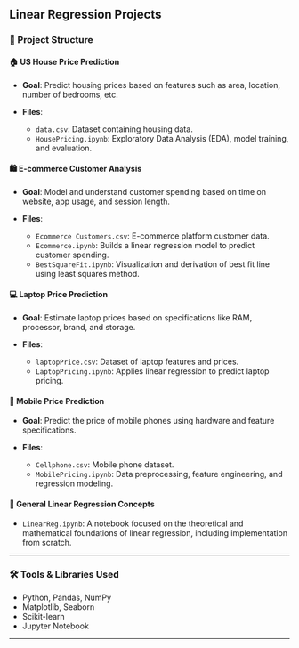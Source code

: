 ## Linear Regression Projects

### 📁 Project Structure

#### 🏠 US House Price Prediction

* **Goal**: Predict housing prices based on features such as area, location, number of bedrooms, etc.
* **Files**:

  * `data.csv`: Dataset containing housing data.
  * `HousePricing.ipynb`: Exploratory Data Analysis (EDA), model training, and evaluation.

#### 🛍️ E-commerce Customer Analysis

* **Goal**: Model and understand customer spending based on time on website, app usage, and session length.
* **Files**:

  * `Ecommerce Customers.csv`: E-commerce platform customer data.
  * `Ecommerce.ipynb`: Builds a linear regression model to predict customer spending.
  * `BestSquareFit.ipynb`: Visualization and derivation of best fit line using least squares method.

#### 💻 Laptop Price Prediction

* **Goal**: Estimate laptop prices based on specifications like RAM, processor, brand, and storage.
* **Files**:

  * `laptopPrice.csv`: Dataset of laptop features and prices.
  * `LaptopPricing.ipynb`: Applies linear regression to predict laptop pricing.

#### 📱 Mobile Price Prediction

* **Goal**: Predict the price of mobile phones using hardware and feature specifications.
* **Files**:

  * `Cellphone.csv`: Mobile phone dataset.
  * `MobilePricing.ipynb`: Data preprocessing, feature engineering, and regression modeling.

#### 📄 General Linear Regression Concepts

* `LinearReg.ipynb`: A notebook focused on the theoretical and mathematical foundations of linear regression, including implementation from scratch.

---

### 🛠️ Tools & Libraries Used

* Python, Pandas, NumPy
* Matplotlib, Seaborn
* Scikit-learn
* Jupyter Notebook

---
